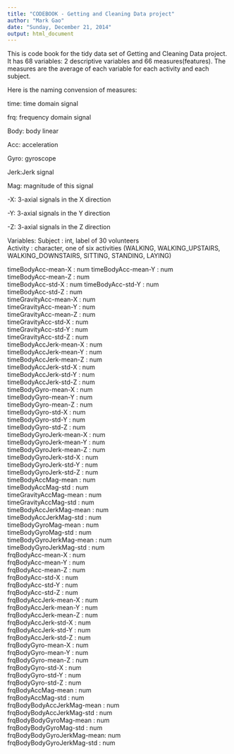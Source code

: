 ```yaml
---
title: "CODEBOOK - Getting and Cleaning Data project"
author: "Mark Gao"
date: "Sunday, December 21, 2014"
output: html_document
---
```


This is code book for the tidy data set of Getting and Cleaning Data project.
It has 68 variables: 2 descriptive variables and 66 measures(features). The measures are the average of each variable for each activity and each subject.

Here is the naming convension of measures:

time: time domain signal 

frq: frequency domain signal 

Body: body linear

Acc: acceleration 

Gyro: gyroscope 

Jerk:Jerk signal

Mag: magnitude of this signal

-X: 3-axial signals in the X direction

-Y: 3-axial signals in the Y direction

-Z: 3-axial signals in the Z direction



Variables:
 Subject                    : int, label of 30 volunteers  
 Activity                   : character, one of six activities (WALKING, WALKING_UPSTAIRS, WALKING_DOWNSTAIRS, SITTING, STANDING, LAYING)
 
 timeBodyAcc-mean-X         : num 
 timeBodyAcc-mean-Y         : num  
 timeBodyAcc-mean-Z         : num  
 timeBodyAcc-std-X          : num 
 timeBodyAcc-std-Y          : num  
 timeBodyAcc-std-Z          : num  
 timeGravityAcc-mean-X      : num  
 timeGravityAcc-mean-Y      : num  
 timeGravityAcc-mean-Z      : num  
 timeGravityAcc-std-X       : num  
 timeGravityAcc-std-Y       : num  
 timeGravityAcc-std-Z       : num  
 timeBodyAccJerk-mean-X     : num  
 timeBodyAccJerk-mean-Y     : num  
 timeBodyAccJerk-mean-Z     : num  
 timeBodyAccJerk-std-X      : num  
 timeBodyAccJerk-std-Y      : num  
 timeBodyAccJerk-std-Z      : num  
 timeBodyGyro-mean-X        : num  
 timeBodyGyro-mean-Y        : num  
 timeBodyGyro-mean-Z        : num  
 timeBodyGyro-std-X         : num  
 timeBodyGyro-std-Y         : num  
 timeBodyGyro-std-Z         : num  
 timeBodyGyroJerk-mean-X    : num  
 timeBodyGyroJerk-mean-Y    : num  
 timeBodyGyroJerk-mean-Z    : num  
 timeBodyGyroJerk-std-X     : num  
 timeBodyGyroJerk-std-Y     : num  
 timeBodyGyroJerk-std-Z     : num  
 timeBodyAccMag-mean        : num  
 timeBodyAccMag-std         : num  
 timeGravityAccMag-mean     : num  
 timeGravityAccMag-std      : num  
 timeBodyAccJerkMag-mean    : num  
 timeBodyAccJerkMag-std     : num  
 timeBodyGyroMag-mean       : num  
 timeBodyGyroMag-std        : num  
 timeBodyGyroJerkMag-mean   : num  
 timeBodyGyroJerkMag-std    : num  
 frqBodyAcc-mean-X          : num  
 frqBodyAcc-mean-Y          : num  
 frqBodyAcc-mean-Z          : num  
 frqBodyAcc-std-X           : num  
 frqBodyAcc-std-Y           : num  
 frqBodyAcc-std-Z           : num  
 frqBodyAccJerk-mean-X      : num  
 frqBodyAccJerk-mean-Y      : num  
 frqBodyAccJerk-mean-Z      : num  
 frqBodyAccJerk-std-X       : num  
 frqBodyAccJerk-std-Y       : num  
 frqBodyAccJerk-std-Z       : num  
 frqBodyGyro-mean-X         : num  
 frqBodyGyro-mean-Y         : num  
 frqBodyGyro-mean-Z         : num  
 frqBodyGyro-std-X          : num  
 frqBodyGyro-std-Y          : num  
 frqBodyGyro-std-Z          : num  
 frqBodyAccMag-mean         : num  
 frqBodyAccMag-std          : num  
 frqBodyBodyAccJerkMag-mean : num  
 frqBodyBodyAccJerkMag-std  : num  
 frqBodyBodyGyroMag-mean    : num  
 frqBodyBodyGyroMag-std     : num  
 frqBodyBodyGyroJerkMag-mean: num  
 frqBodyBodyGyroJerkMag-std : num  